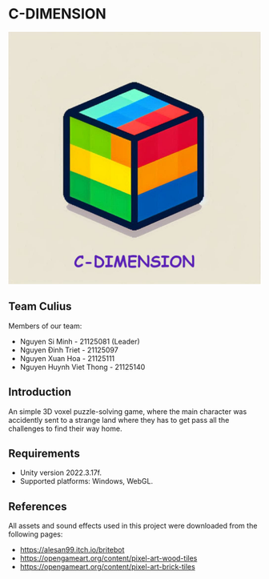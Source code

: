 # C-DIMENSION

![logo](Assets/Icons/Icon.png)

## Team Culius

Members of our team:
- Nguyen Si Minh - 21125081 (Leader)
- Nguyen Đinh Triet - 21125097
- Nguyen Xuan Hoa - 21125111
- Nguyen Huynh Viet Thong - 21125140

## Introduction

An simple 3D voxel puzzle-solving game, where the main character was accidently sent to a strange land where they has to get pass all the challenges to find their way home.

## Requirements

- Unity version 2022.3.17f.
- Supported platforms: Windows, WebGL.

## References

All assets and sound effects used in this project were downloaded from the following pages:

- https://alesan99.itch.io/britebot
- https://opengameart.org/content/pixel-art-wood-tiles
- https://opengameart.org/content/pixel-art-brick-tiles